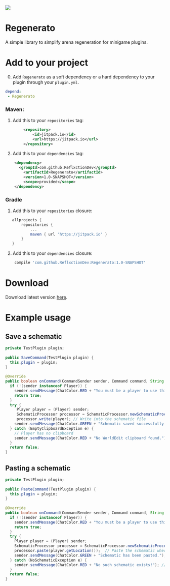 [![](https://jitpack.io/v/ReflxctionDev/Regenerato.svg)](https://jitpack.io/#ReflxctionDev/Regenerato)
# Regenerato  
A simple library to simplify arena regeneration for minigame plugins.  
  
# Add to your project
 0. Add `Regenerato` as a soft dependency or a hard dependency to your plugin through your `plugin.yml`.
 ```yml
depend:  
  - Regenerato
 ```
### Maven:

 1. Add this to your `repositories` tag:
```xml
		<repository>
		    <id>jitpack.io</id>
		    <url>https://jitpack.io</url>
		</repository>
```

 2. Add this to your `dependencies` tag:
```xml
	<dependency>
	  <groupId>com.github.ReflxctionDev</groupId>
	    <artifactId>Regenerato</artifactId>
	    <version>1.0-SNAPSHOT</version>
	    <scope>provided</scope>
	</dependency>
```
### Gradle

 1. Add this to your `repositories` closure:
 ```gradle
 	allprojects {
		repositories {
			...
			maven { url 'https://jitpack.io' }
		}
	}
 ```
2. Add this to your `dependencies` closure:
```gradle
    compile 'com.github.ReflxctionDev:Regenerato:1.0-SNAPSHOT'
```

# Download
Download latest version [here](https://github.com/ReflxctionDev/Regenerato/releases/tag/1.0-SNAPSHOT).

# Example usage
## Save a schematic
```java
private TestPlugin plugin;  
  
public SaveCommand(TestPlugin plugin) {  
  this.plugin = plugin;  
}  
  
@Override  
public boolean onCommand(CommandSender sender, Command command, String label, String[] args) {  
  if (!(sender instanceof Player)) {  
    sender.sendMessage(ChatColor.RED + "You must be a player to use this command!");  
    return true;  
  }  
  try {  
     Player player = (Player) sender;  
     SchematicProcessor processor = SchematicProcessor.newSchematicProcessor(plugin.getRegenerato().getWorldEdit(), sender.getName(), plugin.getDataFolder());  // Create a schematic file with the player name
     processor.write(player); // Write into the schematic file
    sender.sendMessage(ChatColor.GREEN + "Schematic saved successfully.");  
  } catch (EmptyClipboardException e) {  
    // Player has no clipboard
    sender.sendMessage(ChatColor.RED + "No WorldEdit clipboard found.");  
  }  
  return false;  
}
```

##  Pasting a schematic
```java
private TestPlugin plugin;  
  
public PasteCommand(TestPlugin plugin) {  
  this.plugin = plugin;  
}  
  
@Override  
public boolean onCommand(CommandSender sender, Command command, String label, String[] args) {  
  if (!(sender instanceof Player)) {  
    sender.sendMessage(ChatColor.RED + "You must be a player to use this command!");  
    return true;  
  }  
  try {  
    Player player = (Player) sender;  
    SchematicProcessor processor = SchematicProcessor.newSchematicProcessor(plugin.getRegenerato().getWorldEdit(), sender.getName(), plugin.getDataFolder());  // Load the schematic that has the player name
    processor.paste(player.getLocation());  // Paste the schematic wherever the player is standing
    sender.sendMessage(ChatColor.GREEN + "Schematic has been pasted.");  
  } catch (NoSchematicException e) {  
    sender.sendMessage(ChatColor.RED + "No such schematic exists!"); // No schematic with the specified name exists
  }  
  return false;  
}
```
